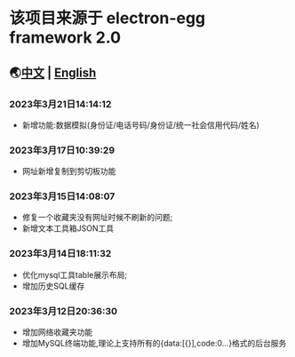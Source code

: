 # 该项目来源于 electron-egg framework 2.0
## 🌏[中文](https://www.yuque.com/u34495/mivcfg) | [English](https://www.yuque.com/u34495/ee-doc) 

### 2023年3月21日14:14:12
- 新增功能:数据模拟(身份证/电话号码/身份证/统一社会信用代码/姓名)

### 2023年3月17日10:39:29
- 网址新增复制到剪切板功能

### 2023年3月15日14:08:07
- 修复一个收藏夹没有网址时候不刷新的问题;
- 新增文本工具箱JSON工具

### 2023年3月14日18:11:32
- 优化mysql工具table展示布局;
- 增加历史SQL缓存

### 2023年3月12日20:36:30
- 增加网络收藏夹功能
- 增加MySQL终端功能,理论上支持所有的{data:[{}],code:0...}格式的后台服务
